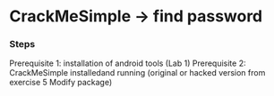 # CrackMeSimple -> find password

### Steps

Prerequisite 1: installation of android tools (Lab 1)
Prerequisite 2: CrackMeSimple installedand running (original or hacked version from exercise 5 Modify package)

